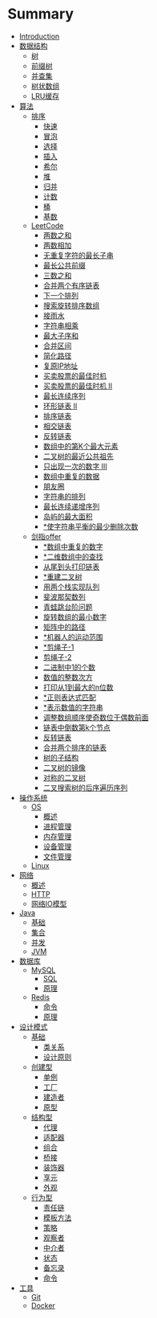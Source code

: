 # Summary

- [Introduction](README.md)
- [数据结构]()
  - [树](datastructure/tree.md)
  - [前缀树](datastructure/trie.md)
  - [并查集](datastructure/unionfind.md)
  - [树状数组](datastructure/bit.md)
  - [LRU缓存](datastructure/lru.md)
- [算法]()
  - [排序](abstract/sort.md)
    - [快速](algorithm/sort/quick.md)
    - [冒泡](algorithm/sort/bubble.md)
    - [选择](algorithm/sort/select.md)
    - [插入](algorithm/sort/insert.md)
    - [希尔](algorithm/sort/shell.md)
    - [堆](algorithm/sort/heap.md)
    - [归并](algorithm/sort/merge.md)
    - [计数](algorithm/sort/count.md)
    - [桶](algorithm/sort/bucket.md)
    - [基数](algorithm/sort/radix.md)
  - [LeetCode]()
    - [两数之和](algorithm/leetcode/1.md)
    - [两数相加](algorithm/leetcode/2.md)
    - [无重复字符的最长子串](algorithm/leetcode/3.md)
    - [最长公共前缀](algorithm/leetcode/14.md)
    - [三数之和](algorithm/leetcode/15.md)
    - [ 合并两个有序链表](algorithm/leetcode/21.md)
    - [下一个排列](algorithm/leetcode/31.md)
    - [搜索旋转排序数组](algorithm/leetcode/33.md)
    - [接雨水](algorithm/leetcode/42.md)
    - [字符串相乘](algorithm/leetcode/43.md)
    - [最大子序和](algorithm/leetcode/53.md)
    - [合并区间](algorithm/leetcode/56.md)
    - [简化路径](algorithm/leetcode/71.md)
    - [复原IP地址](algorithm/leetcode/93.md)
    - [买卖股票的最佳时机](algorithm/leetcode/121.md)
    - [买卖股票的最佳时机 II](algorithm/leetcode/122.md)
    - [最长连续序列](algorithm/leetcode/128.md)
    - [环形链表 II](algorithm/leetcode/142.md)
    - [排序链表](algorithm/leetcode/148.md)
    - [相交链表](algorithm/leetcode/160.md)
    - [反转链表](algorithm/leetcode/206.md)
    - [数组中的第K个最大元素](algorithm/leetcode/215.md)
    - [二叉树的最近公共祖先](algorithm/leetcode/236.md)
    - [只出现一次的数字 III](algorithm/leetcode/260.md)
    - [数组中重复的数据](algorithm/leetcode/442.md)
    - [朋友圈](algorithm/leetcode/547.md)
    - [字符串的排列](algorithm/leetcode/567.md)
    - [最长连续递增序列](algorithm/leetcode/674.md)
    - [岛屿的最大面积](algorithm/leetcode/695.md)
    - [\*使字符串平衡的最少删除次数](algorithm/leetcode/5551.md)
  - [剑指offer]()
    - [\*数组中重复的数字](algorithm/jmvioffer/3.md)
    - [\*二维数组中的查找](algorithm/jmvioffer/4.md)
    - [从尾到头打印链表](algorithm/jmvioffer/6.md)
    - [\*重建二叉树](algorithm/jmvioffer/7.md)
    - [用两个栈实现队列](algorithm/jmvioffer/9.md)
    - [斐波那契数列](algorithm/jmvioffer/10-1.md)
    - [青蛙跳台阶问题](algorithm/jmvioffer/10-2.md)
    - [旋转数组的最小数字](algorithm/jmvioffer/11.md)
    - [矩阵中的路径](algorithm/jmvioffer/12.md)
    - [\*机器人的运动范围](algorithm/jmvioffer/13.md)
    - [\*剪绳子-1](algorithm/jmvioffer/14-1.md)
    - [剪绳子-2](algorithm/jmvioffer/14-2.md)
    - [二进制中1的个数](algorithm/jmvioffer/15.md)
    - [数值的整数次方](algorithm/jmvioffer/16.md)
    - [打印从1到最大的n位数](algorithm/jmvioffer/17.md)
    - [\*正则表达式匹配](algorithm/jmvioffer/19.md)
    - [\*表示数值的字符串](algorithm/jmvioffer/20.md)
    - [调整数组顺序使奇数位于偶数前面](algorithm/jmvioffer/21.md)
    - [链表中倒数第k个节点](algorithm/jmvioffer/22.md)
    - [反转链表](algorithm/jmvioffer/24.md)
    - [合并两个排序的链表](algorithm/jmvioffer/25.md)
    - [树的子结构](algorithm/jmvioffer/26.md)
    - [二叉树的镜像](algorithm/jmvioffer/27.md)
    - [对称的二叉树](algorithm/jmvioffer/28.md)
    - [二叉搜索树的后序遍历序列](algorithm/jmvioffer/33.md)
- [操作系统]()
  - [OS]()
    - [概述](operatingsystem/os/overview.md)
    - [进程管理](operatingsystem/os/process.md)
    - [内存管理](operatingsystem/os/memory.md)
    - [设备管理](operatingsystem/os/device.md)
    - [文件管理](operatingsystem/os/file.md)
  - [Linux]()
- [网络]()
  - [概述](network/overview.md)
  - [HTTP](network/http.md)
  - [网络IO模型](network/io.md)
- [Java]()
  - [基础](java/basic.md)
  - [集合](java/collection.md)
  - [并发]()
  - [JVM]()
- [数据库]()
  - [MySQL]()
    - [SQL](database/mysql/sql.md)
    - [原理](database/mysql/theory.md)
  - [Redis]()
    - [命令](database/redis/instruction.md)
    - [原理](database/redis/theory.md)
- [设计模式]()
  - [基础]()
    - [类关系](designpattern/basic/clazzrelationship.md)
    - [设计原则](designpattern/basic/designprinciple.md)
  - [创建型]()
    - [单例](designpattern/singleton.md)
    - [工厂](designpattern/factory.md)
    - [建造者](designpattern/builder.md)
    - [原型](designpattern/prototype.md)
  - [结构型]()
    - [代理](designpattern/proxy.md)
    - [适配器](designpattern/adapter.md)
    - [组合](designpattern/composite.md)
    - [桥接](designpattern/bridge.md)
    - [装饰器](designpattern/decorator.md)
    - [享元](designpattern/flyweight.md)
    - [外观](designpattern/facade.md)
  - [行为型]()
    - [责任链](designpattern/chainofresponsibility.md)
    - [模板方法](designpattern/templatemethod.md)
    - [策略](designpattern/strategy.md)
    - [观察者](designpattern/observer.md) 
    - [中介者](designpattern/mediator.md)
    - [状态](designpattern/state.md)
    - [备忘录](designpattern/memento.md)
    - [命令](designpattern/command.md)
- [工具]()
  - [Git]()
  - [Docker]()
